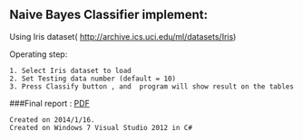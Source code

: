 Naive Bayes Classifier implement:
----------------
Using Iris dataset( http://archive.ics.uci.edu/ml/datasets/Iris)

Operating step:
```
1. Select Iris dataset to load
2. Set Testing data number (default = 10)
3. Press Classify button , and  program will show result on the tables
```

###Final report :  [PDF](http://docs.google.com/viewer?url=https%3A%2F%2Fgithub.com%2Fkylinfish%2FNaive-Bayes-Classifier%2Fblob%2Fmaster%2FDM_final_report.pdf%3Fraw%3Dtrue)

```
Created on 2014/1/16.
Created on Windows 7 Visual Studio 2012 in C#
```

